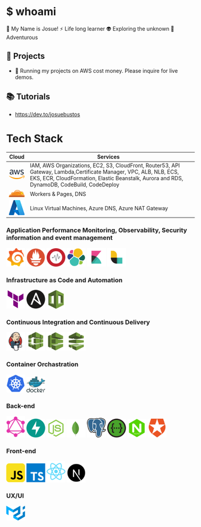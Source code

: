 #  $ whoami

👋 My Name is Josue!
⚡ Life long learner
👽 Exploring the unknown
🚴 Adventurous

##  🔧 Projects 
-  👷 Running my projects on AWS cost money. Please inquire for live demos.

## 📚 Tutorials
- https://dev.to/josuebustos

# Tech Stack

| Cloud |Services | |
| - | - | - |
| <img width="50" src="https://raw.githubusercontent.com/josuebustos/tech-icons/refs/heads/main/img/aws.svg" title="AWS" alt="AWS"/>                      | IAM, AWS Organizations, EC2, S3, CloudFront, Router53, API Gateway, Lambda,Certificate Manager, VPC, ALB, NLB, ECS, EKS, ECR, CloudFormation, Elastic Beanstalk, Aurora and RDS, DynamoDB, CodeBuild, CodeDeploy |
| <img width="50" src="https://raw.githubusercontent.com/josuebustos/tech-icons/refs/heads/main/img/cloudflare.svg" title="Cloudflare" alt="Cloudflare"/> | Workers & Pages, DNS |
| <img width="50" src="https://raw.githubusercontent.com/josuebustos/tech-icons/refs/heads/main/img/azure.svg" title="Azure" alt="Azure"/> | Linux Virtual Machines, Azure DNS, Azure NAT Gateway

### Application Performance Monitoring, Observability, Security information and event management

<div align="left">
<img width="50" src="https://raw.githubusercontent.com/josuebustos/tech-icons/refs/heads/main/img/grafana.svg" title="Grafana" alt="Grafana"/>
<img width="50" src="https://raw.githubusercontent.com/josuebustos/tech-icons/refs/heads/main/img/prometheus.svg" title="Prometheus" alt="Prometheus"/>
<img width="50" src="https://raw.githubusercontent.com/josuebustos/tech-icons/refs/heads/main/img/graylog.svg" title="Graylog" alt="Graylog"/>
<img width="50" src="https://raw.githubusercontent.com/josuebustos/tech-icons/refs/heads/main/img/elasticsearch.svg" title="Elasticsearch" alt="Elasticsearch"/>
<img width="50" src="https://raw.githubusercontent.com/josuebustos/tech-icons/refs/heads/main/img/elastic-kibana.svg" title="Graylog" alt="Graylog"/>
<img width="50" src="https://raw.githubusercontent.com/josuebustos/tech-icons/refs/heads/main/img/elastic-logstash.svg" title="Graylog" alt="Graylog"/>
</div>

### Infrastructure as Code and Automation

<div align="left">
<img width="50" src="https://raw.githubusercontent.com/josuebustos/tech-icons/refs/heads/main/img/terraform.svg" title="Terraform" alt="Terraform"/>
<img width="50" src="https://raw.githubusercontent.com/josuebustos/tech-icons/refs/heads/main/img/ansible.svg" title="Ansible" alt="Ansible"/>
<img width="50" src="https://raw.githubusercontent.com/josuebustos/tech-icons/refs/heads/main/img/aws-cloudformation.svg" title="Cloudformation" alt="Cloudformation"/>
</div>

### Continuous Integration and Continuous Delivery

<div align="left">
<img width="50" src="https://raw.githubusercontent.com/josuebustos/tech-icons/refs/heads/main/img/jenkins.svg" title="Jenkins" alt="Jenkins"/>
<img width="50" src="https://raw.githubusercontent.com/josuebustos/tech-icons/refs/heads/main/img/aws-codebuild.svg" title="CodeBuild" alt="CodeBuild"/>
<img width="50" src="https://raw.githubusercontent.com/josuebustos/tech-icons/refs/heads/main/img/aws-codedeploy.svg" title="CodeDeploy" alt="CodeDeploy"/>
<img width="50" src="https://raw.githubusercontent.com/josuebustos/tech-icons/refs/heads/main/img/aws-codepipeline.svg" title="CodePipeline" alt="CodePipeline"/>
</div>

### Container Orchastration

<div align="left">
<img width="50" src="https://raw.githubusercontent.com/josuebustos/tech-icons/refs/heads/main/img/kubernetes.svg" title="Kubernetes" alt="Kubernetes"/>
<img width="50" src="https://raw.githubusercontent.com/josuebustos/tech-icons/refs/heads/main/img/docker.svg" title="Docker" alt="Docker"/>

</div>


### Back-end

<div align="left">
<img width="50" src="https://raw.githubusercontent.com/josuebustos/tech-icons/refs/heads/main/img/graphql.svg" title="GraphQL" alt="GraphQL"/>
<img width="50" src="https://raw.githubusercontent.com/josuebustos/tech-icons/refs/heads/main/img/fastapi.svg" title="FastAPI" alt="FastAPI"/>
<img width="50" src="https://raw.githubusercontent.com/josuebustos/tech-icons/refs/heads/main/img/nodejs.svg" title="NodeJS" alt="NodeJS"/> 
<img width="50" src="https://raw.githubusercontent.com/josuebustos/tech-icons/refs/heads/main/img/mongodb.svg" title="MongoDB" alt="MongoDB"/>
<img width="50" src="https://raw.githubusercontent.com/josuebustos/tech-icons/refs/heads/main/img/postgresql.svg" title="postgreSQL" alt="postgreSQL"/>
<img width="50" src="https://raw.githubusercontent.com/josuebustos/tech-icons/refs/heads/main/img/swagger.svg" title="Swagger" alt="Swagger"/>
<img width="50" src="https://raw.githubusercontent.com/josuebustos/tech-icons/refs/heads/main/img/nginx.svg" title="Swagger" alt="Swagger"/>
<img width="50" src="https://raw.githubusercontent.com/josuebustos/tech-icons/refs/heads/main/img/auth0.svg" title="Auth0" alt="SwaggerAuth0"/>
</div>


### Front-end

<div align="left">
<img width="50" src="https://raw.githubusercontent.com/josuebustos/tech-icons/refs/heads/main/img/javascript.svg" title="JavaScript" alt="JavaScript"/>
<img width="50" src="https://raw.githubusercontent.com/josuebustos/tech-icons/refs/heads/main/img/typescript.svg" title="Typescript" alt="Typescript"/>
<img width="50" src="https://raw.githubusercontent.com/josuebustos/tech-icons/refs/heads/main/img/reactjs.svg" title="ReactJS" alt="ReactJS"/>
<img width="50" src="https://raw.githubusercontent.com/josuebustos/tech-icons/refs/heads/main/img/next-js.svg" title="Next JS" alt="Next JS"/>
</div>



### UX/UI

<div align="left">
<img width="50" src="https://raw.githubusercontent.com/josuebustos/tech-icons/refs/heads/main/img/material-ui.svg" title="Material UI" alt="Material UI"/>
</div>